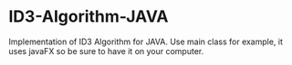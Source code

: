 ID3-Algorithm-JAVA
==================

Implementation of ID3 Algorithm for JAVA.
Use main class for example, it uses javaFX so be sure to have it on your computer.
